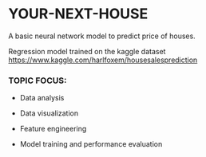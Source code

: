 # YOUR-NEXT-HOUSE
A basic neural network model to predict price of houses.

Regression model trained on the kaggle dataset https://www.kaggle.com/harlfoxem/housesalesprediction

### TOPIC FOCUS:

* Data analysis

* Data visualization

* Feature engineering

* Model training and performance evaluation
